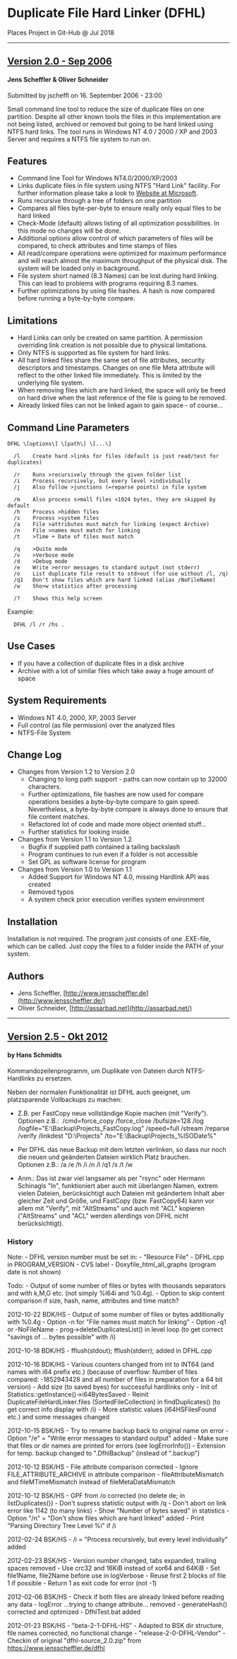 # Duplicate File Hard Linker (DFHL)
Places Project in Git-Hub @ Jul 2018
* * *
## [Version 2.0 - Sep 2006](https://www.jensscheffler.de/dfhl)
#### Jens Scheffler & Oliver Schneider

Submitted by jscheffl on 16. September 2006 - 23:00

Small command line tool to reduce the size of duplicate files on one partition. Despite all other known tools the files in this implementation are not being listed, archived or removed but going to be hard linked using NTFS hard links. The tool runs in Windows NT 4.0 / 2000 / XP and 2003 Server and requires a NTFS file system to run on.

Features
--------

*   Command line Tool for Windows NT4.0/2000/XP/2003
*   Links duplicate files in file system using NTFS "Hard Link" facility. For further information please take a look to [Website at Microsoft](http://msdn.microsoft.com/en-us/library/aa365006%28VS.85%29.aspx).
*   Runs recursive through a tree of folders on one partition
*   Compares all files byte-per-byte to ensure really only equal files to be hard linked
*   Check-Mode (default) allows listing of all optimization possibilities. In this mode no changes will be done.
*   Additional options allow control of which parameters of files will be compared, to check attributes and time stamps of files
*   All read/compare operations were optimized for maximum performance and will reach almost the maximum throughput of the physical disk. The system will be loaded only in background.
*   File system short named (8.3 Names) can be lost during hard linking. This can lead to problems with programs requiring 8.3 names.
*   Further optimizations by using file hashes. A hash is now compared before running a byte-by-byte compare.

Limitations
-----------

*   Hard Links can only be created on same partition. A permission overriding link creation is not possible due to physical limitations.
*   Only NTFS is supported as file system for hard links.
*   All hard linked files share the same set of file attributes, security descriptors and timestamps. Changes on one file Meta attribute will reflect to the other linked file immediately. This is limited by the underlying file system.
*   When removing files which are hard linked, the space will only be freed on hard drive when the last reference of the file is going to be removed.
*   Already linked files can not be linked again to gain space - of course...

Command Line Parameters
-----------------------
```
DFHL \[options\] \[path\] \[...\]

  /l	Create hard >links for files (default is just read/test for duplicates)

  /r	Runs >recursively through the given folder list
  /i	Process recursively, but every level >individually
  /j	Also follow >junctions (=reparse points) in file system

  /m	Also process s>mall files <1024 bytes, they are skipped by default
  /h	Process >hidden files
  /s	Process >system files
  /a	File >attributes must match for linking (expect Archive)
  /n	File >names must match for linking
  /t	>Time + Date of files must match

  /q	>Quite mode
  /v	>Verbose mode
  /d	>Debug mode
  /e	Write >error messages to standard output (not stderr)
  /o	List duplicate file result to std>out (for use without /l, /q)
  /q1	Don't show files which are hard linked (alias /NoFileName)
  /w	Sho>w statistics after processing

  /?	Shows this help screen
```

Example:
```
  DFHL /l /r /hs .
```

Use Cases
---------

*   If you have a collection of duplicate files in a disk archive
*   Archive with a lot of similar files which take away a huge amount of space

System Requirements
-------------------

*   Windows NT 4.0, 2000, XP, 2003 Server
*   Full control (as file permission) over the analyzed files
*   NTFS-File System

Change Log
----------

*   Changes from Version 1.2 to Version 2.0
    *   Changing to long path support - paths can now contain up to 32000 characters.
    *   Further optimizations, file hashes are now used for compare operations besides a byte-by-byte compare to gain speed. Nevertheless, a byte-by-byte compare is always done to ensure that file content matches.
    *   Refactored lot of code and made more object oriented stuff...
    *   Further statistics for looking inside.
*   Changes from Version 1.1 to Version 1.2
    *   Bugfix if supplied path contained a tailing backslash
    *   Program continues to run even if a folder is not accessible
    *   Set GPL as software license for program
*   Changes from Version 1.0 to Version 1.1
    *   Added Support for Windows NT 4.0, missing Hardlink API was created
    *   Removed typos
    *   A system check prior execution verifies system environment

Installation
------------

Installation is not required. The program just consists of one .EXE-file, which can be called. Just copy the files to a folder inside the PATH of your system.

Authors
-------
*   Jens Scheffler, [http://www.jensscheffler.de](http://www.jensscheffler.de/)
*   Oliver Schneider, [http://assarbad.net](http://assarbad.net/)

* * *

## [Version 2.5 - Okt 2012](http://hanss.bplaced.net/Tools%20und%20Links.html)
#### by Hans Schmidts
Kommandozeilenprogramm, um Duplikate von Dateien durch NTFS-Hardlinks zu ersetzen.  

Neben der normalen Funktionalität ist DFHL auch geeignet, um platzsparende Vollbackups zu machen:

*   Z.B. per FastCopy neue vollständige Kopie machen (mit "Verify").  
    Optionen z.B.:  /cmd=force\_copy /force\_close /bufsize=128 /log /logfile="E:\\Backup\\Projects\_FastCopy.log" /speed=full /stream /reparse /verify /linkdest "D:\\Projects" /to="E:\\Backup\\Projects\_%ISODate%"  
    
*   Per DFHL das neue Backup mit dem letzten verlinken, so dass nur noch die neuen und geänderten Dateien wirklich Platz brauchen.  
    Optionen z.B.: /a /e /h /i /n /l /q1 /s /t /w
*   Anm.: Das ist zwar viel langsamer als per "rsync" oder Hermann Schinagls "ln", funktioniert aber auch mit überlangen Namen, extrem vielen Dateien, berücksichtigt auch Dateien mit geändertem Inhalt aber gleicher Zeit und Größe, und FastCopy (bzw. FastCopy64) kann vor allem mit "Verify", mit "AltStreams" und auch mit "ACL" kopieren ("AltStreams" und "ACL" werden allerdings von DFHL nicht berücksichtigt).  
    

### History

Note:
\- DFHL version number must be set in:
  \- "Resource File"
  \- DFHL.cpp in PROGRAM_VERSION
  \- CVS label
  \- Doxyfile\_html\_all_graphs
  (program date is not shown)


Todo:
\- Output of some number of files or bytes with thousands separators and with
  k,M,G etc. (not simply %I64i and %0.4g).
\- Option to skip content comparison if size, hash, name, attributes and
  time match?



2012-10-22  BDK/HS
\- Output of some number of files or bytes additionally with %0.4g
\- Option -n for "File names must match for linking"
\- Option -q1 or -NoFileName
\- prog->deleteDuplicatesList() in level loop (to get correct
  "savings of ... bytes possible" with /i)

2012-10-18  BDK/HS
\- fflush(stdout); fflush(stderr); added in DFHL.cpp

2012-10-16  BDK/HS
\- Various counters changed from int to INT64 (and names with i64 prefix etc.)
  (because of overflow: Number of files compared: -1852943428
  and all number of files in preparation for a 64 bit version)
\- Add size (to saved byes) for successful hardlinks only
\- Init of Statistics::getInstance()->i64BytesSaved
\- Reinit DuplicateFileHardLinker.files (SortedFileCollection) in
  findDuplicates() (to get correct info display with /i)
\- More statistic values (i64HSFilesFound etc.) and some messages changed

2012-10-15  BSK/HS
\- Try to rename backup back to original name on error
\- Option "/e" = "Write error messages to standard output" added
\- Make sure that files or dir names are printed for errors (see logErrorInfo())
\- Extension for temp. backup changed to ".DfhlBackup" (instead of ".backup")

2012-10-12  BSK/HS
\- File attribute comparison corrected
\- Ignore FILE\_ATTRIBUTE\_ARCHIVE in attribute comparison
\- fileAttributeMismatch and fileMTimeMismatch instead of fileMetaDataMismatch

2012-10-12  BSK/HS
\- GPF from /o corrected (no delete de; in listDuplicates())
\- Don't supress statistic output with /q
\- Don't abort on link error like 1142 (to many links)
\- Show "Number of bytes saved" in statistics
\- Option "/n" = "Don't show files which are hard linked" added
\- Print "Parsing Directory Tree Level %i" if /i

2012-02-24  BSK/HS
\- /i = "Process recursively, but every level individually" added

2012-02-23  BSK/HS
\- Version number changed, tabs expanded, trailing spaces removed
\- Use crc32 and 16KiB instead of xor64 and 64KiB
\- Set file1Name, file2Name before use in logVerbose
\- Reuse first 2 blocks of file 1 if possible
\- Return 1 as exit code for error (not -1)

2012-02-06  BSK/HS
\- Check if both files are already linked before reading any data
\- logError ...trying to change attribute... removed
\- generateHash() corrected and optimized
\- DfhlTest.bat added

2012-01-23  BSK/HS
\- "beta-2-1-DFHL-HS"
\- Adapted to BSK dir structure, file names corrected, no functional change
\- "release-2-0-DFHL-Vendor"
\- Checkin of original "dfhl-source_2.0.zip" from https://www.jensscheffler.de/dfhl